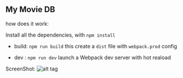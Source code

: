 ## My Movie DB

how does it work:

Install all the dependencies, with ```npm install```

- build: ```npm run build```
this create a ```dist``` file with ```webpack.prod``` config

- dev : ```npm run dev```
launch a Webpack dev server with hot reaload


ScreenShot:
![alt tag](./demo.gif)